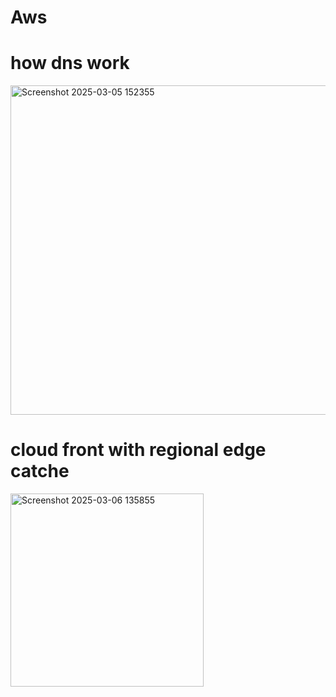 # Aws
# how dns work
<img width="527" alt="Screenshot 2025-03-05 152355" src="https://github.com/user-attachments/assets/15d10dbf-abc6-4842-8005-3c9665f48be9" />



# cloud front with regional edge catche

<img width="309" alt="Screenshot 2025-03-06 135855" src="https://github.com/user-attachments/assets/0dd6a78d-40dc-4de9-9e78-a7e0a7f7a0a0" />

